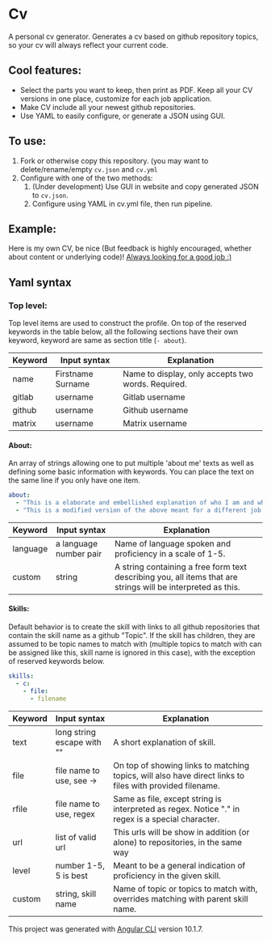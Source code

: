 # Cv

A personal cv generator. Generates a cv based on github repository topics, so your cv will always reflect your current code.

## Cool features:
 - Select the parts you want to keep, then print as PDF. Keep all your CV versions in one place, customize for each job application.
 - Make CV include all your newest github repositories.
 - Use YAML to easily configure, or generate a JSON using GUI.

## To use:
1. Fork or otherwise copy this repository. (you may want to delete/rename/empty `cv.json` and `cv.yml`
2. Configure with one of the two methods:
   1. (Under development) Use GUI in website and copy generated JSON to `cv.json`.
   2. Configure using YAML in cv.yml file, then run pipeline.

## Example:
Here is my own CV, be nice (But feedback is highly encouraged, whether about content or underlying code)!
[Always looking for a good job :)](https://miscing.github.io/cv/)

## Yaml syntax

### Top level:
Top level items are used to construct the profile. On top of the reserved keywords in the table below, all the following sections have their own keyword, keyword are same as section title (`- about`).

| Keyword    | Input syntax              | Explanation                                                                                                       |
|------------|---------------------------|-------------------------------------------------------------------------------------------------------------------|
| name       | Firstname Surname         | Name to display, only accepts two words. Required.                                                                |
| gitlab     | username                  | Gitlab username                                                                                                   |
| github     | username                  | Github username                                                                                                   |
| matrix     | username                  | Matrix username                                                                                                   |

#### About:
An array of strings allowing one to put multiple 'about me' texts as well as defining some basic information with keywords. You can place the text on the same line if you only have one item.
```yaml
about:
  - "This is a elaborate and embellished explanation of who I am and what I have done."
  - "This is a modified version of the above meant for a different job."
```

| Keyword    | Input syntax              | Explanation                                                                                                       |
|------------|---------------------------|-------------------------------------------------------------------------------------------------------------------|
| language   | a language number pair    | Name of language spoken and proficiency in a scale of 1-5.                                                        |
| custom     | string                    | A string containing a free form text describing you, all items that are strings will be interpreted as this.      |


#### Skills:
Default behavior is to create the skill with links to all github repositories that contain the skill name as a github "Topic". If the skill has children, they are assumed to be topic names to match with (multiple topics to match with can be assigned like this, skill name is ignored in this case), with the exception of reserved keywords below.
```yaml
skills:
  - c:
    - file:
      - filename
```

| Keyword    | Input syntax              | Explanation                                                                                                       |
|------------|---------------------------|-------------------------------------------------------------------------------------------------------------------|
| text       | long string escape with ""| A short explanation of skill.                                                                                     |
| file       | file name to use, see ->  | On top of showing links to matching topics, will also have direct links to files with provided filename.          |
| rfile      | file name to use, regex   | Same as file, except string is interpreted as regex. Notice "." in regex is a special character.                  |
| url        | list of valid url         | This urls will be show in addition (or alone) to repositories, in the same way                                    |
| level      | number 1-5, 5 is best     | Meant to be a general indication of proficiency in the given skill.                                               |
| custom     | string, skill name        | Name of topic or topics to match with, overrides matching with parent skill name.                                 |

This project was generated with [Angular CLI](https://github.com/angular/angular-cli) version 10.1.7.
